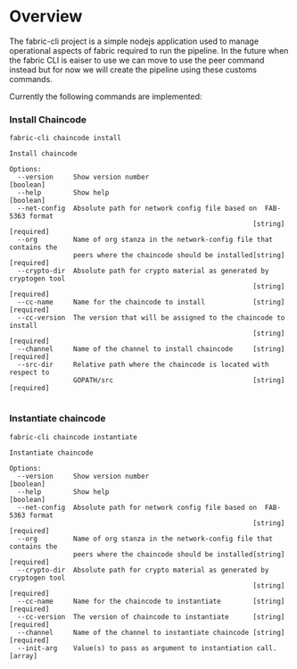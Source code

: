 # Overview
The fabric-cli project is a simple nodejs application used to manage operational aspects of fabric required to run the pipeline.   In the future when the fabric CLI is eaiser to use we can move to use the peer command instead but for now we will create the pipeline using these customs commands. 


Currently the following commands are implemented:

### Install Chaincode

```
fabric-cli chaincode install

Install chaincode

Options:
  --version     Show version number                                    [boolean]
  --help        Show help                                              [boolean]
  --net-config  Absolute path for network config file based on  FAB-5363 format
                                                             [string] [required]
  --org         Name of org stanza in the network-config file that contains the
                peers where the chaincode should be installed[string] [required]
  --crypto-dir  Absolute path for crypto material as generated by cryptogen tool
                                                             [string] [required]
  --cc-name     Name for the chaincode to install            [string] [required]
  --cc-version  The version that will be assigned to the chaincode to install
                                                             [string] [required]
  --channel     Name of the channel to install chaincode     [string] [required]
  --src-dir     Relative path where the chaincode is located with respect to
                GOPATH/src                                   [string] [required]
               
```

### Instantiate chaincode

```
fabric-cli chaincode instantiate

Instantiate chaincode

Options:
  --version     Show version number                                    [boolean]
  --help        Show help                                              [boolean]
  --net-config  Absolute path for network config file based on  FAB-5363 format
                                                             [string] [required]
  --org         Name of org stanza in the network-config file that contains the
                peers where the chaincode should be installed[string] [required]
  --crypto-dir  Absolute path for crypto material as generated by cryptogen tool
                                                             [string] [required]
  --cc-name     Name for the chaincode to instantiate        [string] [required]
  --cc-version  The version of chaincode to instantiate      [string] [required]
  --channel     Name of the channel to instantiate chaincode [string] [required]
  --init-arg    Value(s) to pass as argument to instantiation call.      [array]
  
  ```
